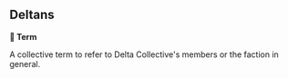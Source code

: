 ## Deltans

**📑 Term**

A collective term to refer to Delta Collective's members or the faction in general.

<!---
keywords:
aliases:
-->